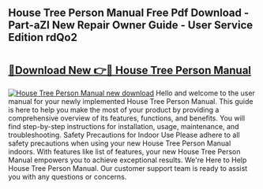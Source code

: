 ## House Tree Person Manual Free Pdf Download - Part-aZI New Repair Owner Guide - User Service Edition rdQo2

# <h2><a href="http://bc2563.oget.top/?id=House+Tree+Person+Manual">🔗Download New 👉🔴 House Tree Person Manual</a></h2>

[![House Tree Person Manual new download](https://i.imgur.com/5g1atiW.png)](http://bc2563.oget.top/?id=House+Tree+Person+Manual)
Hello and welcome to the user manual for your newly implemented House Tree Person Manual. This guide is here to help you make the most of your product by providing a comprehensive overview of its features, functions, and benefits. You will find step-by-step instructions for installation, usage, maintenance, and troubleshooting. Safety Precautions for Indoor Use Please adhere to all safety precautions when using your new House Tree Person Manual indoors. With features like list of features, your new House Tree Person Manual empowers you to achieve exceptional results. We're Here to Help House Tree Person Manual. Our customer support team is ready to assist you with any questions or concerns.
